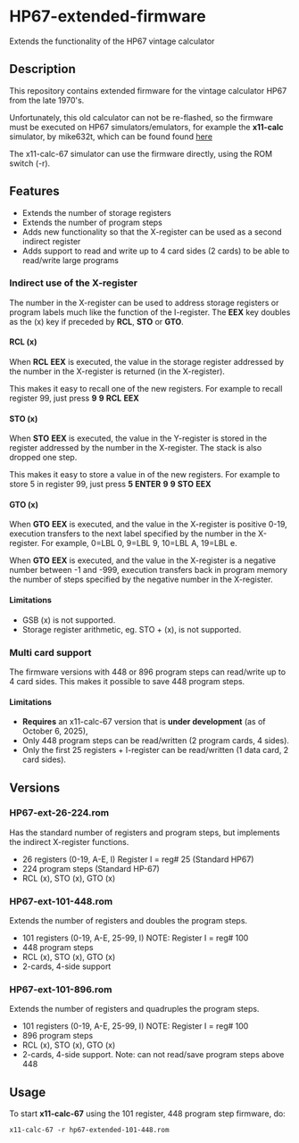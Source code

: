 # HP67-extended-firmware
Extends the functionality of the HP67 vintage calculator


## Description

This repository contains extended firmware for the vintage calculator HP67
from the late 1970's.
 
Unfortunately, this old calculator can not be re-flashed, so the firmware must be 
executed on HP67 simulators/emulators, for example the **x11-calc** simulator, by mike632t, 
which can be found found [here](https://github.com/mike632t/x11-calc)

The x11-calc-67 simulator can use the firmware directly, using the ROM switch (-r).


## Features

- Extends the number of storage registers
- Extends the number of program steps
- Adds new functionality so that the X-register can be used as a second indirect register
- Adds support to read and write up to 4 card sides (2 cards) to be able to read/write large programs


### Indirect use of the X-register 

The number in the X-register can be used to address storage registers or program labels much like the function of the I-register. The **EEX** key doubles as the (x) key if preceded by **RCL**, **STO** or **GTO**. 

#### RCL (x)

When **RCL** **EEX** is executed, the value in the storage register addressed by the number in the X-register is returned (in the X-register).

This makes it easy to recall one of the new registers. For example to recall register 99, just press **9** **9** **RCL** **EEX**

#### STO (x)

When **STO** **EEX** is executed, the value in the Y-register is stored in the register addressed by the number in the X-register. The stack is also dropped one step.

This makes it easy to store a value in of the new registers. For example to store 5 in register 99, just press **5** **ENTER** **9** **9** **STO** **EEX**

#### GTO (x)

When **GTO** **EEX** is executed, and the value in the X-register is positive 0-19, execution transfers to the next label specified by the number in the X-register. For example, 0=LBL 0, 9=LBL 9, 10=LBL A, 19=LBL e.

When **GTO** **EEX** is executed, and the value in the X-register is a negative number between -1 and -999, execution transfers back in program memory the number of steps specified by the negative number in the X-register.

#### Limitations

- GSB (x) is not supported.
- Storage register arithmetic, eg. STO + (x), is not supported.

### Multi card support

The firmware versions with 448 or 896 program steps can read/write up to 4 card sides. This makes it possible to save 448 program steps.

#### Limitations
- **Requires** an x11-calc-67 version that is **under development** (as of October 6, 2025),
- Only 448 program steps can be read/written (2 program cards, 4 sides).
- Only the first 25 registers + I-register can be read/written (1 data card, 2 card sides).


## Versions

### HP67-ext-26-224.rom

Has the standard number of registers and program steps, but implements the indirect X-register functions.

- 26 registers (0-19, A-E, I)  Register I = reg# 25 (Standard HP67)
- 224 program steps (Standard HP-67)
- RCL (x), STO (x), GTO (x)

### HP67-ext-101-448.rom

Extends the number of registers and doubles the program steps.

- 101 registers (0-19, A-E, 25-99, I)  NOTE: Register I = reg# 100
- 448 program steps
- RCL (x), STO (x), GTO (x)
- 2-cards, 4-side support

### HP67-ext-101-896.rom

Extends the number of registers and quadruples the program steps.

- 101 registers (0-19, A-E, 25-99, I)  NOTE: Register I = reg# 100
- 896 program steps
- RCL (x), STO (x), GTO (x)
- 2-cards, 4-side support. Note: can not read/save program steps above 448


## Usage

To start **x11-calc-67** using the 101 register, 448 program step firmware, do:
```
x11-calc-67 -r hp67-extended-101-448.rom
```
